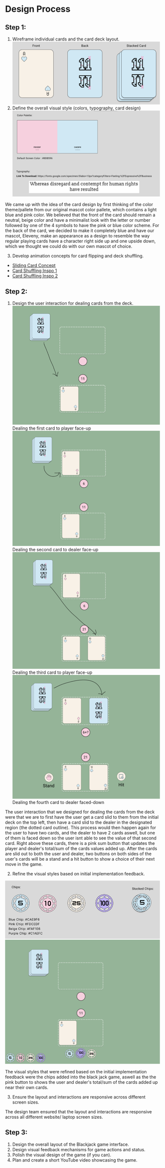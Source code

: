 # Design Process
## Step 1: 
1. Wireframe individual cards and the card deck layout.
![image of card's front, back and stacked](/Design%20Team/photos/cardView.png)
2. Define the overall visual style (colors, typography, card design)
![Visual Style](/Design%20Team/photos/visualStyle.png)

We came up with the idea of the card design by first thinking of the color theme/pallete from our original mascot color pallete, which contains a light blue and pink color. We believed that the front of the card should remain a neutral, beige color and have a minimalist look with the letter or number followed by one of the 4 symbols to have the pink or blue color scheme. For the back of the card, we decided to make it completely blue and have our mascot, Eleveny, make an appearance as a design to resemble the way regular playing cards have a character right side up and one upside down, which we thought we could do with our own mascot of choice.

3. Develop animation concepts for card flipping and deck shuffling.
- [Sliding Card Concept](https://www.youtube.com/watch?v=L1dEuHr5AGU)
- [Card Shuffling Inspo 1](https://www.youtube.com/watch?v=_b2XtD3NWmY)
- [Card Shuffling Inspo 2](https://www.youtube.com/watch?v=Ru7SeyI8E4Y)

## Step 2:

1. Design the user interaction for dealing cards from the deck.
![Dealt 1st card](/Design%20Team/photos/cardDeal1.png)
Dealing the first card to player face-up
![Dealt 2nd card](/Design%20Team/photos/cardDeal2.png)
Dealing the second card to dealer face-up
![Dealt 3rd card](/Design%20Team/photos/cardDeal3.png)
Dealing the third card to player face-up
![Dealt 4th card](/Design%20Team/photos/cardDeal4.png)
Dealing the fourth card to dealer faced-down

The user interaction that we designed for dealing the cards from the deck were that we are to first have the user get a card slid to them from the initial deck on the top left, then have a card slid to the dealer in the designated region (the dotted card outline). This process would then happen again for the user to have two cards, and the dealer to have 2 cards aswell, but one of them is faced down so the user isnt able to see the value of that second card. Right above these cards, there is a pink sum button that updates the player and dealer's total/sum of the cards values added up. After the cards are slid out to both the user and dealer, two buttons on both sides of the user's cards will be a stand and a hit button to show a choice of their next move in the game.

2. Refine the visual styles based on initial implementation feedback.

![view of chips](/Design%20Team/photos/chipView.png)
![chips on table](/Design%20Team/photos/chipsOnTable.png)

The visual styles that were refined based on the initial implementation feedback were the chips added into the black jack game, aswell as the the pink button to shows the user and dealer's total/sum of the cards added up near their own cards.


3. Ensure the layout and interactions are responsive across different screen sizes.

The design team ensured that the layout and interactions are responsive across all different website/ laptop screen sizes.


## Step 3:

1. Design the overall layout of the Blackjack game interface.
2. Design visual feedback mechanisms for game actions and status.
3. Polish the visual design of the game (if you can).
4. Plan and create a short YouTube video showcasing the game.